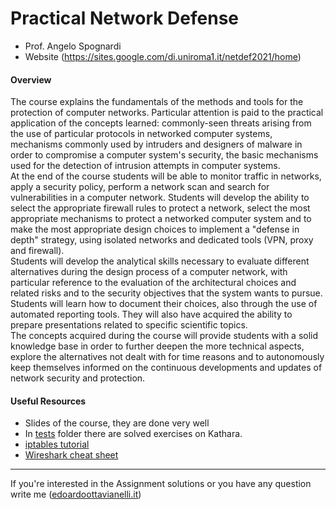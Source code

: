 # Practical Network Defense

- Prof. Angelo Spognardi
- Website (https://sites.google.com/di.uniroma1.it/netdef2021/home)

#### Overview

The course explains the fundamentals of the methods and tools for the protection of computer networks. Particular attention is paid to the practical application of the concepts learned:  commonly-seen threats arising from the use of particular protocols in networked computer systems, mechanisms commonly used by intruders and designers of malware in order to compromise a computer system's security, the basic mechanisms used for the detection of intrusion attempts in computer systems.  
At the end of the course students will be able to monitor traffic in networks, apply a security policy, perform a network scan and search for vulnerabilities in a computer network. Students will develop the ability to select the appropriate firewall rules to protect a network, select the most appropriate mechanisms to protect a networked computer system and to make the most appropriate design choices to implement a "defense in depth" strategy, using isolated networks and dedicated tools (VPN, proxy and firewall).  
Students will develop the analytical skills necessary to evaluate different alternatives during the design process of a computer network, with particular reference to the evaluation of the architectural choices and related risks and to the security objectives that the system wants to pursue.  
Students will learn how to document their choices, also through the use of automated reporting tools. They will also have acquired the ability to prepare presentations related to specific scientific topics.  
The concepts acquired during the course will provide students with a solid knowledge base in order to further deepen the more technical aspects, explore the alternatives not dealt with for time reasons and to autonomously keep themselves informed on the continuous developments and updates of network security and protection.

#### Useful Resources

- Slides of the course, they are done very well
- In [tests](https://github.com/edoardottt/MSc-CyberSecurity-Sapienza/tree/main/Practical-Network-Defense/tests) folder there are solved exercises on Kathara.
- [iptables tutorial](https://www.frozentux.net/iptables-tutorial/iptables-tutorial.html)
- [Wireshark cheat sheet](https://www.comparitech.com/net-admin/wireshark-cheat-sheet/)

---------

If you're interested in the Assignment solutions or you have any question write me ([edoardoottavianelli.it](https://www.edoardoottavianelli.it/))

